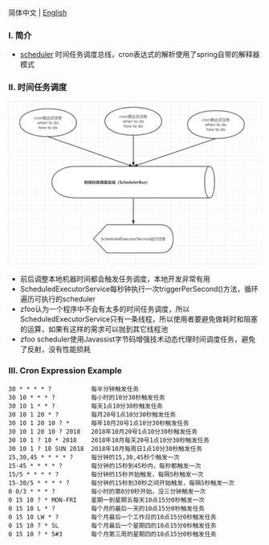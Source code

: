 简体中文 | [English](./README.md)

### Ⅰ. 简介

- [scheduler](https://github.com/zfoo-project/zfoo/blob/main/scheduler/README.md) 时间任务调度总线，cron表达式的解析使用了spring自带的解释器模式

### Ⅱ. 时间任务调度

![Image text](../doc/image/scheduler/scheduler01.png)

- 前后调整本地机器时间都会触发任务调度，本地开发非常有用
- ScheduledExecutorService每秒钟执行一次triggerPerSecond()方法，循环遍历可执行的scheduler
- zfoo认为一个程序中不会有太多的时间任务调度，所以ScheduledExecutorService只有一条线程，所以使用者要避免做耗时和阻塞的运算，如果有这样的需求可以抛到其它线程池
- zfoo scheduler使用Javassist字节码增强技术动态代理时间调度任务，避免了反射，没有性能损耗

### Ⅲ. Cron Expression Example

```
30 * * * * ?           每半分钟触发任务
30 10 * * * ?          每小时的10分30秒触发任务
30 10 1 * * ?          每天1点10分30秒触发任务
30 10 1 20 * ?         每月20号1点10分30秒触发任务
30 10 1 20 10 ? *      每年10月20号1点10分30秒触发任务
30 10 1 20 10 ? 2018   2018年10月20号1点10分30秒触发任务
30 10 1 ? 10 * 2018    2018年10月每天20号1点10分30秒触发任务
30 10 1 ? 10 SUN 2018  2018年10月每周日1点10分30秒触发任务
15,30,45 * * * * ?     每分钟的15,30,45秒个触发一次
15-45 * * * * ?        每分钟的15秒到45秒内，每秒都触发一次
15/5 * * * * ?         每分钟的15秒开始触发，每隔5秒触发一次
15-30/5 * * * * ?      每分钟的15秒到30秒之间开始触发，每隔5秒触发一次
0 0/3 * * * ?          每小时的第0分0秒开始，没三分钟触发一次
0 15 10 ? * MON-FRI    星期一到星期五每天10点15分0秒触发一次
0 15 10 L * ?          每个月的最后一天的10点15分0秒触发任务
0 15 10 LW * ?         每个月最后一个工作日的10点15分0秒触发任务
0 15 10 ? * 5L         每个月最后一个星期四的10点15分0秒触发任务
0 15 10 ? * 5#3        每个月第三周的星期四的10点15分0秒触发任务
```
